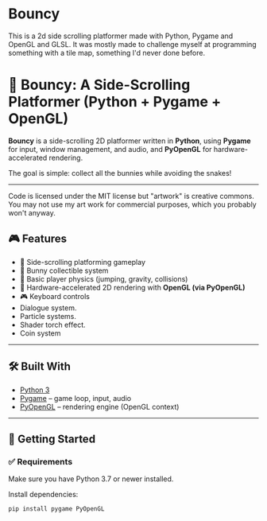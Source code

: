 # Bouncy
This is a 2d side scrolling platformer made with Python, Pygame and OpenGL and GLSL. It was mostly made to challenge myself at programming something with a tile map, something I'd never done before.

# 🐇 Bouncy: A Side-Scrolling Platformer (Python + Pygame + OpenGL)

**Bouncy** is a side-scrolling 2D platformer written in **Python**, using **Pygame** for input, window management, and audio, and **PyOpenGL** for hardware-accelerated rendering.

The goal is simple: collect all the bunnies while avoiding the snakes!

---

Code is licensed under the MIT license but "artwork" is creative commons. You may not use my art work for commercial purposes, which you probably won't anyway.

## 🎮 Features

- 🌟 Side-scrolling platforming gameplay
- 🐰 Bunny collectible system
- 🧠 Basic player physics (jumping, gravity, collisions)
- 🎨 Hardware-accelerated 2D rendering with **OpenGL (via PyOpenGL)**
- 🎮 Keyboard controls
- Dialogue system.
- Particle systems.
- Shader torch effect.
- Coin system

---

## 🛠️ Built With

- [Python 3](https://www.python.org/)
- [Pygame](https://www.pygame.org/) – game loop, input, audio
- [PyOpenGL](http://pyopengl.sourceforge.net/) – rendering engine (OpenGL context)

---

## 🚀 Getting Started

### ✅ Requirements

Make sure you have Python 3.7 or newer installed.

Install dependencies:

```bash
pip install pygame PyOpenGL
